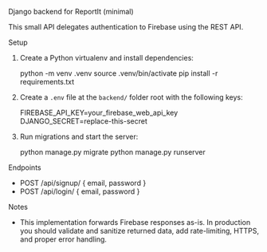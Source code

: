 Django backend for ReportIt (minimal)

This small API delegates authentication to Firebase using the REST API.

Setup
1. Create a Python virtualenv and install dependencies:

   python -m venv .venv
   source .venv/bin/activate
   pip install -r requirements.txt

2. Create a `.env` file at the `backend/` folder root with the following keys:

   FIREBASE_API_KEY=your_firebase_web_api_key
   DJANGO_SECRET=replace-this-secret

3. Run migrations and start the server:

   python manage.py migrate
   python manage.py runserver

Endpoints
- POST /api/signup/  { email, password }
- POST /api/login/   { email, password }

Notes
- This implementation forwards Firebase responses as-is. In production you should
  validate and sanitize returned data, add rate-limiting, HTTPS, and proper error handling.
